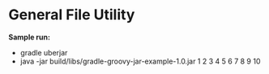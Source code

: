 General File Utility
=========================

**Sample run:**
*  gradle uberjar
*  java -jar build/libs/gradle-groovy-jar-example-1.0.jar 1 2 3 4 5 6 7 8 9 10